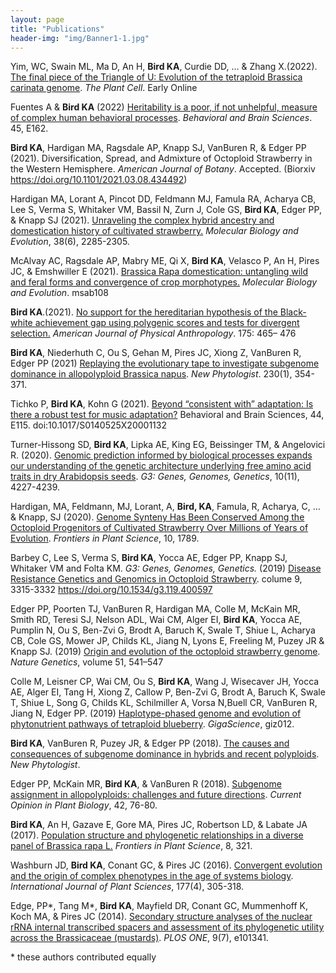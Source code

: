 ```yaml
---
layout: page
title: "Publications"
header-img: "img/Banner1-1.jpg"
---
```


Yim, WC, Swain ML, Ma D, An H, **Bird KA**, Curdie DD, ... & Zhang X.(2022). [The final piece of the Triangle of U: Evolution of the tetraploid Brassica carinata genome](https://doi.org/10.1093/plcell/koac249). *The Plant Cell*. Early Online 

Fuentes A & **Bird KA** (2022) [Heritability is a poor, if not unhelpful, measure of complex human behavioral processes](https://doi.org/10.1017/S0140525X21001564).
*Behavioral and Brain Sciences*. 45, E162. 

**Bird KA**, Hardigan MA, Ragsdale AP, Knapp SJ, VanBuren R, & Edger PP (2021). Diversification, Spread, and Admixture of Octoploid Strawberry in the Western Hemisphere. *American Journal of Botany*. Accepted. (Biorxiv https://doi.org/10.1101/2021.03.08.434492)

Hardigan MA, Lorant A, Pincot DD, Feldmann MJ, Famula RA, Acharya CB, Lee S, Verma S, Whitaker VM, Bassil N, Zurn J, Cole GS, **Bird KA**, Edger PP, & Knapp SJ (2021). [Unraveling the complex hybrid ancestry and domestication history of cultivated strawberry.](https://doi.org/10.1093/molbev/msab024) *Molecular Biology and Evolution*, 38(6), 2285-2305.

McAlvay AC, Ragsdale AP, Mabry ME, Qi X, **Bird KA**, Velasco P, An H, Pires JC, & Emshwiller E (2021). [Brassica Rapa domestication: untangling wild and feral forms and convergence of crop morphotypes.](https://doi.org/10.1093/molbev/msab108) *Molecular Biology and Evolution*. msab108

**Bird KA**.(2021). [No support for the hereditarian hypothesis of the Black-white achievement gap using polygenic scores and tests for divergent selection.](https://doi.org/10.1002/ajpa.24216) *American Journal of Physical Anthropology*. 175: 465– 476

**Bird KA**, Niederhuth C, Ou S, Gehan M, Pires JC, Xiong Z, VanBuren R, Edger PP (2021) [Replaying the evolutionary tape to investigate subgenome dominance in allopolyploid Brassica napus](https://nph.onlinelibrary.wiley.com/doi/10.1111/nph.17137). *New Phytologist*. 230(1), 354-371.

Tichko P, **Bird KA**, Kohn G (2021). [Beyond “consistent with” adaptation: Is there a robust test for music adaptation?](https://www.cambridge.org/core/journals/behavioral-and-brain-sciences/article/beyond-consistent-with-adaptation-is-there-a-robust-test-for-music-adaptation/744A88E0A16328BA302FD0D2349C140E) Behavioral and Brain Sciences, 44, E115. doi:10.1017/S0140525X20001132 

Turner-Hissong SD, **Bird KA**, Lipka AE, King EG, Beissinger TM, & Angelovici R. (2020). [Genomic prediction informed by biological processes expands our understanding of the genetic architecture underlying free amino acid traits in dry Arabidopsis seeds](https://www.g3journal.org/content/10/11/4227.abstract). *G3: Genes, Genomes, Genetics*, 10(11), 4227-4239.

Hardigan, MA, Feldmann, MJ, Lorant, A, **Bird, KA**, Famula, R, Acharya, C, ... & Knapp, SJ (2020). [Genome Synteny Has Been Conserved Among the Octoploid Progenitors of Cultivated Strawberry Over Millions of Years of Evolution](https://www.frontiersin.org/articles/10.3389/fpls.2019.01789/full?&utm_source=Email_to_authors_&utm_medium=Email&utm_content=T1_11.5e1_author&utm_campaign...). *Frontiers in Plant Science*, 10, 1789.

Barbey C, Lee S, Verma S, **Bird KA**, Yocca AE, Edger PP, Knapp SJ, Whitaker VM and Folta KM.
*G3: Genes, Genomes, Genetics.* (2019) [Disease Resistance Genetics and Genomics in Octoploid Strawberry](https://www.g3journal.org/content/early/2019/08/16/g3.119.400597). colume 9, 3315-3332 https://doi.org/10.1534/g3.119.400597

Edger PP, Poorten TJ, VanBuren R, Hardigan MA, Colle M,  McKain MR, Smith RD,  Teresi SJ, Nelson ADL, Wai CM, Alger EI, **Bird KA**, Yocca AE, Pumplin N, Ou S, Ben-Zvi G, Brodt A, Baruch K, Swale T, Shiue L, Acharya CB,  Cole GS, Mower JP, Childs KL, Jiang N, Lyons E, Freeling M, Puzey JR & Knapp SJ.  (2019) [Origin and evolution of the octoploid strawberry genome](https://www.nature.com/articles/s41588-019-0356-4). *Nature Genetics*, volume 51, 541–547 

Colle M, Leisner CP, Wai CM, Ou S, **Bird KA**, Wang J, Wisecaver JH, Yocca AE, Alger EI, Tang H, Xiong Z, Callow P, Ben-Zvi G, Brodt A, Baruch K, Swale T, Shiue L,  Song G,  Childs KL, Schilmiller A, Vorsa N,Buell CR, VanBuren R, Jiang N, Edger PP. (2019) [Haplotype-phased genome and evolution of phytonutrient pathways of tetraploid blueberry](https://academic.oup.com/gigascience/advance-article/doi/10.1093/gigascience/giz012/5304886). *GigaScience*, giz012.

**Bird KA**, VanBuren R, Puzey JR, & Edger PP (2018). [The causes and consequences of subgenome dominance in hybrids and recent polyploids](https://nph.onlinelibrary.wiley.com/doi/abs/10.1111/nph.15256). *New Phytologist*.

Edger PP, McKain MR, **Bird KA**, & VanBuren R (2018). [Subgenome assignment in allopolyploids: challenges and future directions](https://www.sciencedirect.com/science/article/pii/S1369526617301310). *Current Opinion in Plant Biology*, 42, 76-80.

**Bird KA**, An H, Gazave E, Gore MA, Pires JC, Robertson LD, & Labate JA (2017). [Population structure and phylogenetic relationships in a diverse panel of Brassica rapa L.](https://www.frontiersin.org/articles/10.3389/fpls.2017.00321/full) *Frontiers in Plant Science*, 8, 321.

Washburn JD, **Bird KA**, Conant GC, & Pires JC (2016). [Convergent evolution and the origin of complex phenotypes in the age of systems biology](https://www.journals.uchicago.edu/doi/abs/10.1086/686009). *International Journal of Plant Sciences*, 177(4), 305-318.

Edge, PP\*, Tang M\*, **Bird KA**, Mayfield DR, Conant GC, Mummenhoff K, Koch MA, & Pires JC (2014). [Secondary structure analyses of the nuclear rRNA internal transcribed spacers and assessment of its phylogenetic utility across the Brassicaceae (mustards)](http://journals.plos.org/plosone/article?id=10.1371/journal.pone.0101341). *PLOS ONE*, 9(7), e101341.


\* these authors contributed equally
